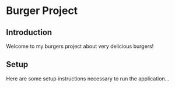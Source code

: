# Burger Project

## Introduction

Welcome to my burgers project about very delicious burgers!

## Setup

Here are some setup instructions necessary to run the application...